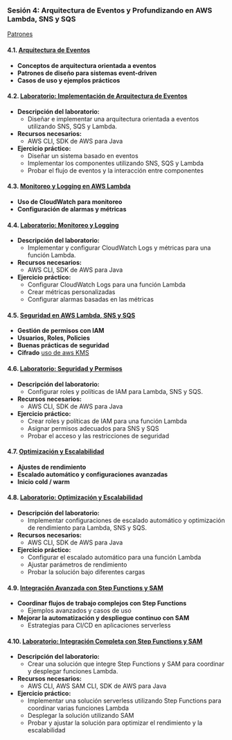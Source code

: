 ### Sesión 4: Arquitectura de Eventos y Profundizando en AWS Lambda, SNS y SQS
[Patrones](patrones.md)

#### 4.1. [Arquitectura de Eventos](arquitectura_eventos.md)
- **Conceptos de arquitectura orientada a eventos**
- **Patrones de diseño para sistemas event-driven**
- **Casos de uso y ejemplos prácticos**

#### 4.2. [Laboratorio: Implementación de Arquitectura de Eventos](laboratorio_arquitectura.md)
- **Descripción del laboratorio:**
  - Diseñar e implementar una arquitectura orientada a eventos utilizando SNS, SQS y Lambda.
- **Recursos necesarios:**
  - AWS CLI, SDK de AWS para Java
- **Ejercicio práctico:**
  - Diseñar un sistema basado en eventos
  - Implementar los componentes utilizando SNS, SQS y Lambda
  - Probar el flujo de eventos y la interacción entre componentes

#### 4.3. [Monitoreo y Logging en AWS Lambda](monitoreo_logging.md)
- **Uso de CloudWatch para monitoreo**
- **Configuración de alarmas y métricas**

#### 4.4. [Laboratorio: Monitoreo y Logging](laboratorio_monitoreo.md)
- **Descripción del laboratorio:**
  - Implementar y configurar CloudWatch Logs y métricas para una función Lambda.
- **Recursos necesarios:**
  - AWS CLI, SDK de AWS para Java
- **Ejercicio práctico:**
  - Configurar CloudWatch Logs para una función Lambda
  - Crear métricas personalizadas
  - Configurar alarmas basadas en las métricas

#### 4.5. [Seguridad en AWS Lambda, SNS y SQS](seguridad.md)
- **Gestión de permisos con IAM**
- **Usuarios, Roles, Policies**
- **Buenas prácticas de seguridad**
- **Cifrado** [uso de aws KMS](cifrado.md) 

#### 4.6. [Laboratorio: Seguridad y Permisos](laboratorio_seguridad.md)
- **Descripción del laboratorio:**
  - Configurar roles y políticas de IAM para Lambda, SNS y SQS.
- **Recursos necesarios:**
  - AWS CLI, SDK de AWS para Java
- **Ejercicio práctico:**
  - Crear roles y políticas de IAM para una función Lambda
  - Asignar permisos adecuados para SNS y SQS
  - Probar el acceso y las restricciones de seguridad

#### 4.7. [Optimización y Escalabilidad](optimizacion_escalabilidad.md)
- **Ajustes de rendimiento**
- **Escalado automático y configuraciones avanzadas**
- **Inicio cold / warm**

#### 4.8. [Laboratorio: Optimización y Escalabilidad](laboratorio_optimizacion.md)
- **Descripción del laboratorio:**
  - Implementar configuraciones de escalado automático y optimización de rendimiento para Lambda, SNS y SQS.
- **Recursos necesarios:**
  - AWS CLI, SDK de AWS para Java
- **Ejercicio práctico:**
  - Configurar el escalado automático para una función Lambda
  - Ajustar parámetros de rendimiento
  - Probar la solución bajo diferentes cargas

#### 4.9. [Integración Avanzada con Step Functions y SAM](integracion_avanzada.md)
- **Coordinar flujos de trabajo complejos con Step Functions**
  - Ejemplos avanzados y casos de uso
- **Mejorar la automatización y despliegue continuo con SAM**
  - Estrategias para CI/CD en aplicaciones serverless

#### 4.10. [Laboratorio: Integración Completa con Step Functions y SAM](laboratorio_integracion_completa.md)
- **Descripción del laboratorio:**
  - Crear una solución que integre Step Functions y SAM para coordinar y desplegar funciones Lambda.
- **Recursos necesarios:**
  - AWS CLI, AWS SAM CLI, SDK de AWS para Java
- **Ejercicio práctico:**
  - Implementar una solución serverless utilizando Step Functions para coordinar varias funciones Lambda
  - Desplegar la solución utilizando SAM
  - Probar y ajustar la solución para optimizar el rendimiento y la escalabilidad
